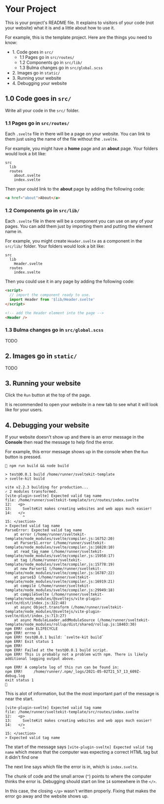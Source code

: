 # Your Project

This is your project's README file. It explains to visitors of your code (not your website) what it is and a little about how to use it.

For example, this is the template project. Here are the things you need to know:

- 1\. Code goes in `src/`
  - 1.1 Pages go in `src/routes/`
  - 1.2 Components go in `src/lib/`
  - 1.3 Bulma changes go in `src/global.scss`
- 2\. Images go in `static/`
- 3\. Running your website
- 4\. Debugging your website


## 1.0 Code goes in `src/`

Write all your code in the `src/` folder.


### 1.1 Pages go in `src/routes/`

Each `.svelte` file in there will be a page on your website. You can link to them just using the name of the file without the `.svelte`.

For example, you might have a **home** page and an **about** page. Your folders would look a bit like:

```
src
  lib
  routes
    about.svelte
    index.svelte
```

Then your could link to the **about** page by adding the following code:

```html
<a href="about">About</a>
```

### 1.2 Components go in `src/lib/`

Each `.svelte` file in there will be a component you can use on any of your pages. You can add them just by importing them and putting the element name in.

For example, you might create `Header.svelte` as a component in the `src/lib/` folder. Your folders would look a bit like:

```
src
  lib
    Header.svelte
  routes
    index.svelte
```

Then you could use it in any page by adding the following code:

```html
<script>
  // import the component ready to use.
  import Header from '$lib/Header.svelte'
</script>

<!-- add the Header element into the page -->
<Header />
```

### 1.3 Bulma changes go in `src/global.scss`

TODO

## 2. Images go in `static/`

TODO

## 3. Running your website

Click the `Run` button at the top of the page.

It is recommended to open your website in a new tab to see what it will look like for your users.

## 4. Debugging your website

If your website doesn't show up and there is an error message in the **Console** then read the message to help find the error.

For example, this error message shows up in the console when the `Run` button is pressed.

```console
 npm run build && node build

> test@0.0.1 build /home/runner/sveltekit-template
> svelte-kit build

vite v2.2.3 building for production...
✓ 2 modules transformed.
[vite-plugin-svelte] Expected valid tag name
file: /home/runner/sveltekit-template/src/routes/index.svelte
12:   <p>
13:     SvelteKit makes creating websites and web apps much easier!
14:   </>
        ^
15: </section>
> Expected valid tag name
ParseError: Expected valid tag name
    at error (/home/runner/sveltekit-template/node_modules/svelte/compiler.js:16752:20)
    at Parser$1.error (/home/runner/sveltekit-template/node_modules/svelte/compiler.js:16828:10)
    at read_tag_name (/home/runner/sveltekit-template/node_modules/svelte/compiler.js:15958:17)
    at tag (/home/runner/sveltekit-template/node_modules/svelte/compiler.js:15778:19)
    at new Parser$1 (/home/runner/sveltekit-template/node_modules/svelte/compiler.js:16787:22)
    at parse$3 (/home/runner/sveltekit-template/node_modules/svelte/compiler.js:16919:21)
    at compile (/home/runner/sveltekit-template/node_modules/svelte/compiler.js:29949:18)
    at compileSvelte (/home/runner/sveltekit-template/node_modules/@sveltejs/vite-plugin-svelte/dist/index.js:322:48)
    at async Object.transform (/home/runner/sveltekit-template/node_modules/@sveltejs/vite-plugin-svelte/dist/index.js:713:27)
    at async ModuleLoader.addModuleSource (/home/runner/sveltekit-template/node_modules/rollup/dist/shared/rollup.js:18403:30)
npm ERR! code ELIFECYCLE
npm ERR! errno 1
npm ERR! test@0.0.1 build: `svelte-kit build`
npm ERR! Exit status 1
npm ERR! 
npm ERR! Failed at the test@0.0.1 build script.
npm ERR! This is probably not a problem with npm. There is likely additional logging output above.

npm ERR! A complete log of this run can be found in:
npm ERR!     /home/runner/.npm/_logs/2021-05-02T21_57_13_609Z-debug.log
exit status 1
 
```

This is alot of information, but the the most important part of the message is near the start.

```console
[vite-plugin-svelte] Expected valid tag name
file: /home/runner/sveltekit-template/src/routes/index.svelte
12:   <p>
13:     SvelteKit makes creating websites and web apps much easier!
14:   </>
        ^
15: </section>
> Expected valid tag name
```

The start of the message says `[vite-plugin-svelte] Expected valid tag name` which means that the computer was expecting a correct HTML tag but it didn't find one

The next line says which file the error is in, which is `index.svelte`.

The chunk of code and the small arrow (`^`) points to where the computer thinks the error is. Debugging should start on line `14` somewhere in the `</>`.

In this case, the closing `</p>` wasn't written properly. Fixing that makes the error go away and the website shows up.